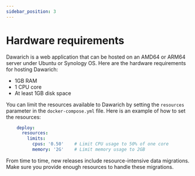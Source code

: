 ```yaml
---
sidebar_position: 3
---
```


# Hardware requirements

Dawarich is a web application that can be hosted on an AMD64 or ARM64 server under Ubuntu or Synology OS. Here are the hardware requirements for hosting Dawarich:

- 1GB RAM
- 1 CPU core
- At least 1GB disk space

You can limit the resources available to Dawarich by setting the `resources` parameter in the `docker-compose.yml` file. Here is an example of how to set the resources:

```yaml
    deploy:
      resources:
        limits:
          cpus: '0.50'    # Limit CPU usage to 50% of one core
          memory: '2G'    # Limit memory usage to 2GB
```

From time to time, new releases include resource-intensive data migrations. Make sure you provide enough resources to handle these migrations.
